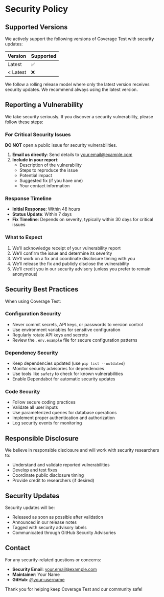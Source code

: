 # Security Policy

## Supported Versions

We actively support the following versions of Coverage Test with security updates:

| Version | Supported          |
| ------- | ------------------ |
| Latest  | :white_check_mark: |
| < Latest| :x:                |

We follow a rolling release model where only the latest version receives security updates. We recommend always using the latest version.

## Reporting a Vulnerability

We take security seriously. If you discover a security vulnerability, please follow these steps:

### For Critical Security Issues

**DO NOT** open a public issue for security vulnerabilities.

1. **Email us directly**: Send details to your.email@example.com
2. **Include in your report**:
   - Description of the vulnerability
   - Steps to reproduce the issue
   - Potential impact
   - Suggested fix (if you have one)
   - Your contact information

### Response Timeline

- **Initial Response**: Within 48 hours
- **Status Update**: Within 7 days
- **Fix Timeline**: Depends on severity, typically within 30 days for critical issues

### What to Expect

1. We'll acknowledge receipt of your vulnerability report
2. We'll confirm the issue and determine its severity
3. We'll work on a fix and coordinate disclosure timing with you
4. We'll release the fix and publicly disclose the vulnerability
5. We'll credit you in our security advisory (unless you prefer to remain anonymous)

## Security Best Practices

When using Coverage Test:

### Configuration Security
- Never commit secrets, API keys, or passwords to version control
- Use environment variables for sensitive configuration
- Regularly rotate API keys and secrets
- Review the `.env.example` file for secure configuration patterns

### Dependency Security
- Keep dependencies updated (use `pip list --outdated`)
- Monitor security advisories for dependencies
- Use tools like `safety` to check for known vulnerabilities
- Enable Dependabot for automatic security updates

### Code Security
- Follow secure coding practices
- Validate all user inputs
- Use parameterized queries for database operations
- Implement proper authentication and authorization
- Log security events for monitoring

## Responsible Disclosure

We believe in responsible disclosure and will work with security researchers to:

- Understand and validate reported vulnerabilities
- Develop and test fixes
- Coordinate public disclosure timing
- Provide credit to researchers (if desired)

## Security Updates

Security updates will be:

- Released as soon as possible after validation
- Announced in our release notes
- Tagged with security advisory labels
- Communicated through GitHub Security Advisories

## Contact

For any security-related questions or concerns:

- **Security Email**: your.email@example.com
- **Maintainer**: Your Name
- **GitHub**: [@your-username](https://github.com/your-username)

Thank you for helping keep Coverage Test and our community safe!